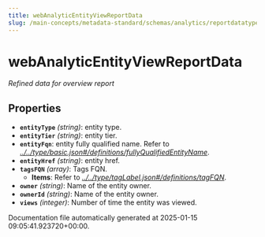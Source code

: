 ```yaml
---
title: webAnalyticEntityViewReportData
slug: /main-concepts/metadata-standard/schemas/analytics/reportdatatype/webanalyticentityviewreportdata
---
```


# webAnalyticEntityViewReportData

*Refined data for overview report*

## Properties

- **`entityType`** *(string)*: entity type.
- **`entityTier`** *(string)*: entity tier.
- **`entityFqn`**: entity fully qualified name. Refer to *[../../type/basic.json#/definitions/fullyQualifiedEntityName](#/../type/basic.json#/definitions/fullyQualifiedEntityName)*.
- **`entityHref`** *(string)*: entity href.
- **`tagsFQN`** *(array)*: Tags FQN.
  - **Items**: Refer to *[../../type/tagLabel.json#/definitions/tagFQN](#/../type/tagLabel.json#/definitions/tagFQN)*.
- **`owner`** *(string)*: Name of the entity owner.
- **`ownerId`** *(string)*: Name of the entity owner.
- **`views`** *(integer)*: Number of time the entity was viewed.


Documentation file automatically generated at 2025-01-15 09:05:41.923720+00:00.

